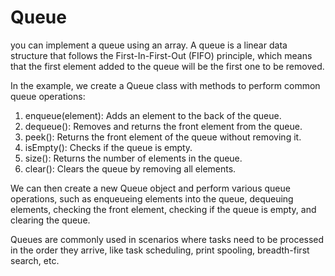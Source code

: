 # Queue

you can implement a queue using an array. A queue is a linear data structure that follows the First-In-First-Out (FIFO) principle, which means that the first element added to the queue will be the first one to be removed.

In the example, we create a Queue class with methods to perform common queue operations:

1. enqueue(element): Adds an element to the back of the queue.
2. dequeue(): Removes and returns the front element from the queue.
3. peek(): Returns the front element of the queue without removing it.
4. isEmpty(): Checks if the queue is empty.
5. size(): Returns the number of elements in the queue.
6. clear(): Clears the queue by removing all elements.

We can then create a new Queue object and perform various queue operations, such as enqueueing elements into the queue, dequeuing elements, checking the front element, checking if the queue is empty, and clearing the queue.

Queues are commonly used in scenarios where tasks need to be processed in the order they arrive, like task scheduling, print spooling, breadth-first search, etc.